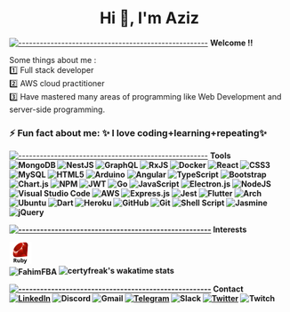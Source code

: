 <h1 align="center">Hi 👋, I'm Aziz</h1>

[![-----------------------------------------------------](
https://raw.githubusercontent.com/andreasbm/readme/master/assets/lines/aqua.png)](https://github.com/certyfreak?tab=repositories)
<b>Welcome !! </b><br/>

Some things about me :<br/>
:one: Full stack developer<br/>
:two: AWS cloud practitioner<br/>
:three: Have mastered many areas of programming like Web Development and server-side programming.<br/>

 ### ⚡ Fun fact about me: ✨ I love coding+learning+repeating✨ 


[![-----------------------------------------------------](
https://raw.githubusercontent.com/andreasbm/readme/master/assets/lines/aqua.png)](https://github.com/certyfreak?tab=repositories)
<b> Tools <br/>
![MongoDB](https://img.shields.io/badge/MongoDB-%234ea94b.svg?style=for-the-badge&logo=mongodb&logoColor=white)
![NestJS](https://img.shields.io/badge/nestjs-%23E0234E.svg?style=for-the-badge&logo=nestjs&logoColor=white)
![GraphQL](https://img.shields.io/badge/-GraphQL-E10098?style=for-the-badge&logo=graphql&logoColor=white)
![RxJS](https://img.shields.io/badge/rxjs-%23B7178C.svg?style=for-the-badge&logo=reactivex&logoColor=white)
![Docker](https://img.shields.io/badge/docker-%230db7ed.svg?style=for-the-badge&logo=docker&logoColor=white)
![React](https://img.shields.io/badge/react-%2320232a.svg?style=for-the-badge&logo=react&logoColor=%2361DAFB)
![CSS3](https://img.shields.io/badge/css3-%231572B6.svg?style=for-the-badge&logo=css3&logoColor=white)
![MySQL](https://img.shields.io/badge/mysql-%2300f.svg?style=for-the-badge&logo=mysql&logoColor=white)
![HTML5](https://img.shields.io/badge/html5-%23E34F26.svg?style=for-the-badge&logo=html5&logoColor=white)
![Arduino](https://img.shields.io/badge/-Arduino-00979D?style=for-the-badge&logo=Arduino&logoColor=white)
![Angular](https://img.shields.io/badge/angular-%23DD0031.svg?style=for-the-badge&logo=angular&logoColor=white)
![TypeScript](https://img.shields.io/badge/typescript-%23007ACC.svg?style=for-the-badge&logo=typescript&logoColor=white)
![Bootstrap](https://img.shields.io/badge/bootstrap-%23563D7C.svg?style=for-the-badge&logo=bootstrap&logoColor=white)
![Chart.js](https://img.shields.io/badge/chart.js-F5788D.svg?style=for-the-badge&logo=chart.js&logoColor=white)
![NPM](https://img.shields.io/badge/NPM-%23000000.svg?style=for-the-badge&logo=npm&logoColor=white)
![JWT](https://img.shields.io/badge/JWT-black?style=for-the-badge&logo=JSON%20web%20tokens)
![Go](https://img.shields.io/badge/go-%2300ADD8.svg?style=for-the-badge&logo=go&logoColor=white)
![JavaScript](https://img.shields.io/badge/javascript-%23323330.svg?style=for-the-badge&logo=javascript&logoColor=%23F7DF1E)
![Electron.js](https://img.shields.io/badge/Electron-191970?style=for-the-badge&logo=Electron&logoColor=white)
![NodeJS](https://img.shields.io/badge/node.js-6DA55F?style=for-the-badge&logo=node.js&logoColor=white)
![Visual Studio Code](https://img.shields.io/badge/Visual%20Studio%20Code-0078d7.svg?style=for-the-badge&logo=visual-studio-code&logoColor=white)
![AWS](https://img.shields.io/badge/AWS-%23FF9900.svg?style=for-the-badge&logo=amazon-aws&logoColor=white)
![Express.js](https://img.shields.io/badge/express.js-%23404d59.svg?style=for-the-badge&logo=express&logoColor=%2361DAFB)
![Jest](https://img.shields.io/badge/-jest-%23C21325?style=for-the-badge&logo=jest&logoColor=white)
![Flutter](https://img.shields.io/badge/Flutter-%2302569B.svg?style=for-the-badge&logo=Flutter&logoColor=white)
![Arch](https://img.shields.io/badge/Arch%20Linux-1793D1?logo=arch-linux&logoColor=fff&style=for-the-badge)
![Ubuntu](https://img.shields.io/badge/Ubuntu-E95420?style=for-the-badge&logo=ubuntu&logoColor=white)
![Dart](https://img.shields.io/badge/dart-%230175C2.svg?style=for-the-badge&logo=dart&logoColor=white)
![Heroku](https://img.shields.io/badge/heroku-%23430098.svg?style=for-the-badge&logo=heroku&logoColor=white)
![GitHub](https://img.shields.io/badge/github-%23121011.svg?style=for-the-badge&logo=github&logoColor=white)
![Git](https://img.shields.io/badge/git-%23F05033.svg?style=for-the-badge&logo=git&logoColor=white)
![Shell Script](https://img.shields.io/badge/shell_script-%23121011.svg?style=for-the-badge&logo=gnu-bash&logoColor=white)
![Jasmine](https://img.shields.io/badge/jasmine-%238A4182.svg?style=for-the-badge&logo=jasmine&logoColor=white)
![jQuery](https://img.shields.io/badge/jquery-%230769AD.svg?style=for-the-badge&logo=jquery&logoColor=white)
<br>

[![-----------------------------------------------------](
https://raw.githubusercontent.com/andreasbm/readme/master/assets/lines/aqua.png)](https://github.com/certyfreak?tab=repositories)
<b>Interests<br/>

<a href="https://www.ruby-lang.org/" target="_blank"> <img src="https://raw.githubusercontent.com/devicons/devicon/master/icons/ruby/ruby-original-wordmark.svg" alt="c" width="40" height="40"/> </a>
<br>
<img align="center" src="https://github-readme-streak-stats.herokuapp.com/?user=certyfreak" alt="FahimFBA" />
![certyfreak's wakatime stats](https://github-readme-stats.vercel.app/api/wakatime?username=@155ca31c-b4fa-40c2-9e95-8ee14b2b8bb7&layout=compact&theme=synthwave&v=2)


[![-----------------------------------------------------](
https://raw.githubusercontent.com/andreasbm/readme/master/assets/lines/aqua.png)](https://github.com/certyfreak?tab=repositories)
<b>Contact<br/>
<a href="https://www.linkedin.com/in/azizalialhassan">![LinkedIn](https://img.shields.io/badge/linkedin-%230077B5.svg?style=for-the-badge&logo=linkedin&logoColor=white)</a>
<a>![Discord](https://img.shields.io/badge/%3CServer%3E-%237289DA.svg?style=for-the-badge&logo=discord&logoColor=white)</a>
<a>![Gmail](https://img.shields.io/badge/Gmail-D14836?style=for-the-badge&logo=gmail&logoColor=white)</a>
<a href="https://www.">![Telegram](https://img.shields.io/badge/Telegram-2CA5E0?style=for-the-badge&logo=telegram&logoColor=white)</a>
<a>![Slack](https://img.shields.io/badge/Slack-4A154B?style=for-the-badge&logo=slack&logoColor=white)</a>
<a href="https://www.twitter.com/certyfreak">![Twitter](https://img.shields.io/badge/Twitter-%231DA1F2.svg?style=for-the-badge&logo=Twitter&logoColor=white)</a>
<a>![Twitch](https://img.shields.io/badge/Twitch-%239146FF.svg?style=for-the-badge&logo=Twitch&logoColor=white)</a>


